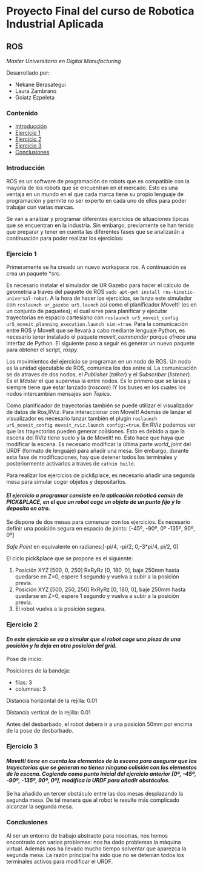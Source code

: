 # Proyecto Final del curso de Robotica Industrial Aplicada
## ROS
*Master Universitario en Digital Manufacturing*

Desarrollado por:
* Nekane Berasategui
* Laura Zambrano
* Goiatz Ezpeleta


### Contenido
- [Introducción](https://github.com/team-GLN/Robotica_ROS/blob/main/README.md#introducci%C3%B3n)
- [Ejercicio 1](https://github.com/team-GLN/Robotica_ROS/blob/main/README.md#ejercicio-1)
- [Ejercicio 2](https://github.com/team-GLN/Robotica_ROS/blob/UR/README.md#ejercicio-2)
- [Ejercicio 3](https://github.com/team-GLN/Robotica_ROS/blob/UR/README.md#ejercicio-3)
- [Conclusiones](https://github.com/team-GLN/Robotica_ROS/blob/UR/README.md#conclusiones)


### Introducción

ROS es un software de programación de robots que es compatible con la mayoría de los robots que se encuentran en el mercado. Esto es una ventaja en un mundo en el que cada marca tiene su propio lenguaje de programación y permite no ser experto en cada uno de ellos para poder trabajar con varias marcas.

Se van a analizar y programar diferentes ejercicios de situaciones típicas que se encuentran en la industria. Sin embargo, previamente se han tenido que preparar y tener en cuenta las diferentes fases que se analizarán a continuación para poder realizar los ejercicios:


### Ejercicio 1

Primeramente se ha creado un nuevo workspace *ros*. A continuación se crea un paquete *src.

Es necesario instalar el simulador de UR Gazebo para hacer el cálculo de geometria a traves del paquete de ROS ```sudo apt-get install ros-kinetic-universal-robot```. A la hora de hacer los ejercicios, se lanza este simulador con ```roslaunch ur_gazebo ur5.launch``` así como el planificador MoveIt! (es en un conjunto de paquetes); el cual sirve para planificar y ejecutar trayectorias en espacio cartesiano con ```roslaunch ur5_moveit_config ur5_moveit_planning_execution.launch sim:=true```. Para la comunicación entre ROS y MoveIt que se llevará a cabo mediante lenguaje Python, es necesario tener instalado el paquete *moveit_commander* porque ofrece una interfaz de Python. El siguiente paso a seguir es generar un nuevo paquete para obtener el script, *rospy*.

Los movimientos del ejercicio se programan en un nodo de ROS. Un nodo es la unidad ejecutable de ROS, comunica los dos entre sí. La comunicación se da atraves de dos nodos, el *Publisher* (*talker*) y el *Subscriber* (*listener*). Es el *Máster* el que supervisa la entre nodos. Es lo primero que se lanza y siempre tiene que estar lanzado (*roscore*) lY los buses en los cuales los nodos intercambian mensajes son *Topics*. 

Como planificador de trayectorias también se puede utilizar el visualizador de datos de Ros,RViz. Para interaccionar con MoveIt! Además de lanzar el visualizador es necesario lanzar también el plugin ```roslaunch ur5_moveit_config moveit_rviz.launch config:=true```. En RViz podemos ver que las trayectorias pueden generar colisiones. Esto es debido a que la escena del RViz tiene suelo y la de MoveIt! no. Esto hace que haya que modificar la escena. Es necesario modificar la última parte *world_joint* del URDF (formato de lenguaje) para añadir una mesa. Sin embargo, durante esta fase de modificaciones, hay que detener todos los terminales y posteriormente activarlos a traves de ```catkin build```. 

Para realizar los ejercicios de pick&place, es necesario añadir una segunda mesa para simular coger objetos y depositarlos.


#### *El ejercicio a programar consiste en la aplicación roboticá común de PICK&PLACE, en el que un robot coge un objeto de un punto fijo y lo deposita en otro.*
Se dispone de dos mesas para comenzar con los ejercicios. Es necesario definir una posición segura en espacio de joints: [-45º, -90º, 0º -135º, 90º, 0º]
 
 *Safe Point* en equivalente en radianes:[-pi/4, -pi/2, 0,-3*pi/4, pi/2, 0]

El ciclo pick&place que se propone es el siguiente: 
1. Posición XYZ [500, 0, 250] RxRyRz [0, 180, 0], baje 250mm hasta quedarse en Z=0, espere 1 segundo y vuelva a subir a la posición previa.
2. Posición XYZ [500, 250, 250] RxRyRz [0, 180, 0], baje 250mm hasta quedarse en Z=0, espere 1 segundo y vuelva a subir a la posición previa.
3. El robot vuelva a la posición segura.



### Ejercicio 2

#### *En este ejercicio se va a simular que el robot coge una pieza de una posición y la deja en otra posición del grid.*

Pose de inicio:

Posiciones de la bandeja:
* filas: 3
* columnas: 3

Distancia horizontal de la rejilla: 0.01

Distancia vertical de la rejilla: 0.01

Antes del desbarbado, el robot debera ir a una posición 50mm por encima de la pose de desbarbado.

### Ejercicio 3

#### *MoveIt! tiene en cuenta los elementos de la escena para asegurar que las trayectorias que se generan no tienen ninguna colisión con los elementos de la escena. Cogiendo como punto inicial del ejercicio anterior [0º, -45º, -90º, -135º, 90º, 0º], modifica la URDF para añadir obstáculos.*

Se ha añadido un tercer obstáculo entre las dos mesas desplazando la segunda mesa. De tal manera que al robot le resulte más complicado alcanzar la segunda mesa. 

### Conclusiones

Al ser un entorno de trabajo abstracto para nosotras, nos hemos encontrado con varios problemas: nos ha dado problemas la máquina virtual. Además nos ha llevado mucho tiempo solventar que aparezca la segunda mesa. La razón principal ha sido que no se detenian todos los terminales activos para modificar el URDF.
